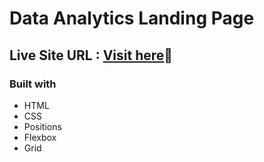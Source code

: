 # Data Analytics Landing Page
## Live Site URL : [Visit here](https://illustrious-kitten-f7ef33.netlify.app)🚀
### Built with
- HTML
- CSS
- Positions
- Flexbox
- Grid
